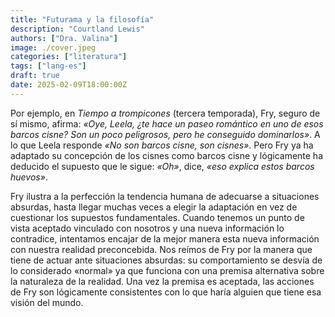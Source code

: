 ```yaml
---
title: "Futurama y la filosofía"
description: "Courtland Lewis"
authors: ["Dra. Valina"]
image: ./cover.jpeg
categories: ["literatura"]
tags: ["lang-es"]
draft: true
date: 2025-02-09T18:00:00Z
---
```


Por ejemplo, en *Tiempo a trompicones* (tercera temporada), Fry, seguro de sí mismo, afirma: *«Oye, Leela, ¿te hace un paseo romántico en uno de esos barcos cisne? Son un poco peligrosos, pero he conseguido dominarlos»*. A lo que Leela responde *«No son barcos cisne, son cisnes»*. Pero Fry ya ha adaptado su concepción de los cisnes como barcos cisne y lógicamente ha deducido el supuesto que le sigue: *«Oh»*, dice, *«eso explica estos barcos huevos»*.

Fry ilustra a la perfección la tendencia humana de adecuarse a situaciones absurdas, hasta llegar muchas veces a elegir la adaptación en vez de cuestionar los supuestos fundamentales. Cuando tenemos un punto de vista aceptado vinculado con nosotros y una nueva información lo contradice, intentamos encajar de la mejor manera esta nueva información con nuestra realidad preconcebida. Nos reímos de Fry por la manera que tiene de actuar ante situaciones absurdas: su comportamiento se desvía de lo considerado «normal» ya que funciona con una premisa alternativa sobre la naturaleza de la realidad. Una vez la premisa es aceptada, las acciones de Fry son lógicamente consistentes con lo que haría alguien que tiene esa visión del mundo. 
